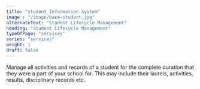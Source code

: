 ```yaml
---
title: "student Information System"
image : "/image/bace-student.jpg"
alternateText: "Student Lifecycle Management"
heading: "Student Lifecycle Management"
typeOfPage: "services"
series: "services"
weight: 1
draft: false
---
```


<p>Manage all activities and records of a student for the complete duration that they were a part of your school for. This may include their laurels, activities, results, disciplinary records etc.</p>
